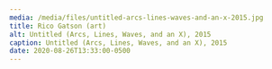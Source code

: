 ```yaml
---
media: /media/files/untitled-arcs-lines-waves-and-an-x-2015.jpg
title: Rico Gatson (art)
alt: Untitled (Arcs, Lines, Waves, and an X), 2015
caption: Untitled (Arcs, Lines, Waves, and an X), 2015
date: 2020-08-26T13:33:00-0500
---
```

